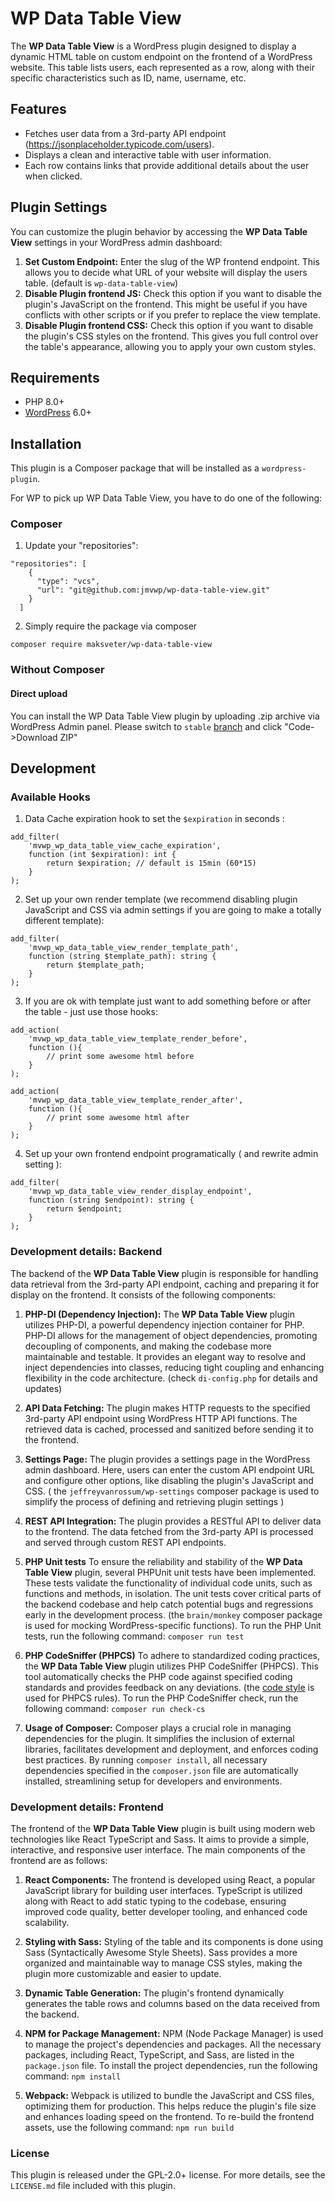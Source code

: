 
# WP Data Table View

The **WP Data Table View** is a WordPress plugin designed to display a dynamic HTML table on custom endpoint on the frontend of a WordPress website. This table lists users, each represented as a row, along with their specific characteristics such as ID, name, username, etc.

## Features

-   Fetches user data from a 3rd-party API endpoint (https://jsonplaceholder.typicode.com/users).
-   Displays a clean and interactive table with user information.
-   Each row contains links that provide additional details about the user when clicked.

## Plugin Settings

You can customize the plugin behavior by accessing the **WP Data Table View** settings in your WordPress admin dashboard:

1.  **Set Custom Endpoint:** Enter the slug of the WP frontend endpoint. This allows you to decide what URL of your website will display the users table. (default is `wp-data-table-view`)
2.  **Disable Plugin frontend JS:** Check this option if you want to disable the plugin's JavaScript on the frontend. This might be useful if you have conflicts with other scripts or if you prefer to replace the view template.
3.  **Disable Plugin frontend CSS:** Check this option if you want to disable the plugin's CSS styles on the frontend. This gives you full control over the table's appearance, allowing you to apply your own custom styles.

## Requirements
-   PHP 8.0+
-   [WordPress](http://wordpress.org/)  6.0+

## Installation

This plugin is a Composer package that will be installed as a `wordpress-plugin`.

For WP to pick up WP Data Table View, you have to do one of the following:

### Composer


1. Update your "repositories":
```
"repositories": [
    {
      "type": "vcs",
      "url": "git@github.com:jmvwp/wp-data-table-view.git"
    }
  ]
```
2. Simply require the package via composer   
```
composer require maksveter/wp-data-table-view
```

### Without Composer

#### Direct upload

You can install the WP Data Table View plugin by uploading .zip archive via WordPress Admin panel. Please switch to `stable` [branch](https://github.com/jmvwp/wp-data-table-view/tree/stable) and click "Code->Download ZIP"


## Development

### Available Hooks

1. Data Cache expiration hook to set the `$expiration` in seconds :
```
add_filter(  
    'mvwp_wp_data_table_view_cache_expiration',  
    function (int $expiration): int {  
        return $expiration; // default is 15min (60*15) 
    }  
);
```

2. Set up your own render template (we recommend disabling plugin JavaScript and CSS via admin settings if you are going to make a totally different template):
```
add_filter(  
    'mvwp_wp_data_table_view_render_template_path',  
    function (string $template_path): string {  
        return $template_path;  
    }  
);
```
3. If you are ok with template just want to add something before or after the table - just use those hooks:
```
add_action(  
    'mvwp_wp_data_table_view_template_render_before',  
    function (){  
        // print some awesome html before
    }  
);
```
```
add_action(  
    'mvwp_wp_data_table_view_template_render_after',  
    function (){  
        // print some awesome html after
    }  
);
```
4. Set up your own frontend endpoint programatically ( and rewrite admin setting ):
```
add_filter(  
    'mvwp_wp_data_table_view_render_display_endpoint',  
    function (string $endpoint): string {  
        return $endpoint;  
    } 
);
```
### Development details: Backend
The backend of the **WP Data Table View** plugin is responsible for handling data retrieval from the 3rd-party API endpoint, caching and preparing it for display on the frontend. It consists of the following components:

1. **PHP-DI (Dependency Injection):** The **WP Data Table View** plugin utilizes PHP-DI, a powerful dependency injection container for PHP. PHP-DI allows for the management of object dependencies, promoting decoupling of components, and making the codebase more maintainable and testable. It provides an elegant way to resolve and inject dependencies into classes, reducing tight coupling and enhancing flexibility in the code architecture. (check `di-config.php` for details and updates)

2.  **API Data Fetching:** The plugin makes HTTP requests to the specified 3rd-party API endpoint using WordPress HTTP API functions. The retrieved data is cached, processed and sanitized before sending it to the frontend.

3.  **Settings Page:** The plugin provides a settings page in the WordPress admin dashboard. Here, users can enter the custom API endpoint URL and configure other options, like disabling the plugin's JavaScript and CSS. ( the `jeffreyvanrossum/wp-settings` composer package is used to simplify the process of defining and retrieving plugin settings )

4. **REST API Integration:** The plugin provides a RESTful API to deliver data to the frontend. The data fetched from the 3rd-party API is processed and served through custom REST API endpoints.

5. **PHP Unit tests** To ensure the reliability and stability of the **WP Data Table View** plugin, several PHPUnit unit tests have been implemented. These tests validate the functionality of individual code units, such as functions and methods, in isolation. The unit tests cover critical parts of the backend codebase and help catch potential bugs and regressions early in the development process. (the `brain/monkey` composer package is used for mocking WordPress-specific functions). To run the PHP Unit tests, run the following command: `composer run test`

6. **PHP CodeSniffer (PHPCS)** To adhere to standardized coding practices, the **WP Data Table View** plugin utilizes PHP CodeSniffer (PHPCS). This tool automatically checks the PHP code against specified coding standards and provides feedback on any deviations. (the [code style](https://github.com/inpsyde/php-coding-standards) is used for PHPCS rules). To run the PHP CodeSniffer check, run the following command: `composer run check-cs`

7. **Usage of Composer:** Composer plays a crucial role in managing dependencies for the plugin. It simplifies the inclusion of external libraries, facilitates development and deployment, and enforces coding best practices. By running `composer install`, all necessary dependencies specified in the `composer.json` file are automatically installed, streamlining setup for developers and environments.

### Development details: Frontend

The frontend of the **WP Data Table View** plugin is built using modern web technologies like React TypeScript and Sass. It aims to provide a simple, interactive, and responsive user interface. The main components of the frontend are as follows:

1.  **React Components:** The frontend is developed using React, a popular JavaScript library for building user interfaces. TypeScript is utilized along with React to add static typing to the codebase, ensuring improved code quality, better developer tooling, and enhanced code scalability.

2.  **Styling with Sass:** Styling of the table and its components is done using Sass (Syntactically Awesome Style Sheets). Sass provides a more organized and maintainable way to manage CSS styles, making the plugin more customizable and easier to update.

3. **Dynamic Table Generation:** The plugin's frontend dynamically generates the table rows and columns based on the data received from the backend.

4. **NPM for Package Management:** NPM (Node Package Manager) is used to manage the project's dependencies and packages. All the necessary packages, including React, TypeScript, and Sass, are listed in the `package.json` file. To install the project dependencies, run the following command:  `npm install`

5.  **Webpack:** Webpack is utilized to bundle the JavaScript and CSS files, optimizing them for production. This helps reduce the plugin's file size and enhances loading speed on the frontend. To re-build the frontend assets, use the following command: `npm run build`


### License

This plugin is released under the GPL-2.0+ license. For more details, see the `LICENSE.md` file included with this plugin.